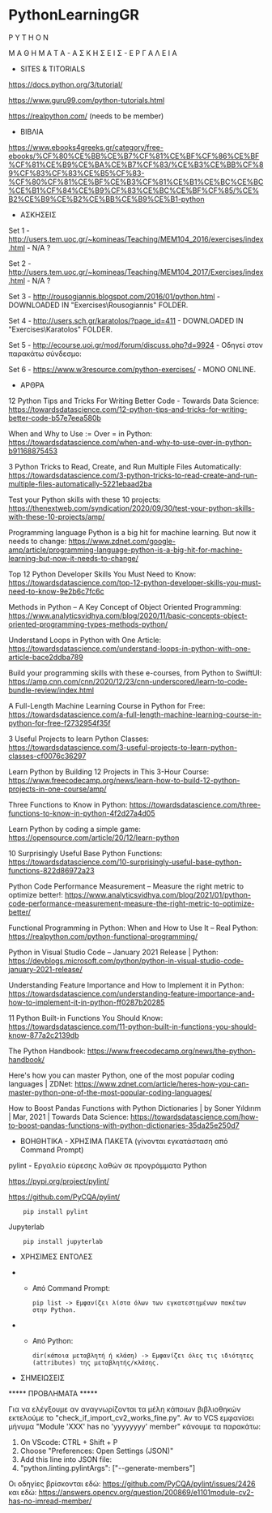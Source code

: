 # PythonLearningGR
P Y T H O N

Μ Α Θ Η Μ Α Τ Α   -   Α Σ Κ Η Σ Ε Ι Σ - Ε Ρ Γ Α Λ Ε Ι Α

* SITES & TITORIALS

https://docs.python.org/3/tutorial/

https://www.guru99.com/python-tutorials.html

https://realpython.com/ (needs to be member)


* ΒΙΒΛΙΑ

https://www.ebooks4greeks.gr/category/free-ebooks/%CF%80%CE%BB%CE%B7%CF%81%CE%BF%CF%86%CE%BF%CF%81%CE%B9%CE%BA%CE%B7%CF%83/%CE%B3%CE%BB%CF%89%CF%83%CF%83%CE%B5%CF%83-%CF%80%CF%81%CE%BF%CE%B3%CF%81%CE%B1%CE%BC%CE%BC%CE%B1%CF%84%CE%B9%CF%83%CE%BC%CE%BF%CF%85/%CE%B2%CE%B9%CE%B2%CE%BB%CE%B9%CE%B1-python


* ΑΣΚΗΣΕΙΣ

Set 1 - http://users.tem.uoc.gr/~komineas/Teaching/MEM104_2016/exercises/index.html - N/A ?

Set 2 - http://users.tem.uoc.gr/~komineas/Teaching/MEM104_2017/Exercises/index.html - N/A ?

Set 3 - http://rousogiannis.blogspot.com/2016/01/python.html - DOWNLOADED IN "Exercises\Rousogiannis" FOLDER.

Set 4 - http://users.sch.gr/karatolos/?page_id=411 - DOWNLOADED IN "Exercises\Karatolos" FOLDER.

Set 5 - http://ecourse.uoi.gr/mod/forum/discuss.php?d=9924 - Οδηγεί στον παρακάτω σύνδεσμο:

Set 6 - https://www.w3resource.com/python-exercises/ - ΜΟΝΟ ONLINE.


* ΑΡΘΡΑ

12 Python Tips and Tricks For Writing Better Code - Towards Data Science: https://towardsdatascience.com/12-python-tips-and-tricks-for-writing-better-code-b57e7eea580b

When and Why to Use := Over = in Python: https://towardsdatascience.com/when-and-why-to-use-over-in-python-b91168875453

3 Python Tricks to Read, Create, and Run Multiple Files Automatically: https://towardsdatascience.com/3-python-tricks-to-read-create-and-run-multiple-files-automatically-5221ebaad2ba

Test your Python skills with these 10 projects: https://thenextweb.com/syndication/2020/09/30/test-your-python-skills-with-these-10-projects/amp/

Programming language Python is a big hit for machine learning. But now it needs to change: https://www.zdnet.com/google-amp/article/programming-language-python-is-a-big-hit-for-machine-learning-but-now-it-needs-to-change/

Top 12 Python Developer Skills You Must Need to Know: https://towardsdatascience.com/top-12-python-developer-skills-you-must-need-to-know-9e2b6c7fc6c

Methods in Python – A Key Concept of Object Oriented Programming: https://www.analyticsvidhya.com/blog/2020/11/basic-concepts-object-oriented-programming-types-methods-python/

Understand Loops in Python with One Article: https://towardsdatascience.com/understand-loops-in-python-with-one-article-bace2ddba789

Build your programming skills with these e-courses, from Python to SwiftUI: https://amp.cnn.com/cnn/2020/12/23/cnn-underscored/learn-to-code-bundle-review/index.html

A Full-Length Machine Learning Course in Python for Free: https://towardsdatascience.com/a-full-length-machine-learning-course-in-python-for-free-f2732954f35f

3 Useful Projects to learn Python Classes: https://towardsdatascience.com/3-useful-projects-to-learn-python-classes-cf0076c36297

Learn Python by Building 12 Projects in This 3-Hour Course: https://www.freecodecamp.org/news/learn-how-to-build-12-python-projects-in-one-course/amp/

Three Functions to Know in Python: https://towardsdatascience.com/three-functions-to-know-in-python-4f2d27a4d05

Learn Python by coding a simple game: https://opensource.com/article/20/12/learn-python

10 Surprisingly Useful Base Python Functions: https://towardsdatascience.com/10-surprisingly-useful-base-python-functions-822d86972a23

Python Code Performance Measurement – Measure the right metric to optimize better!: https://www.analyticsvidhya.com/blog/2021/01/python-code-performance-measurement-measure-the-right-metric-to-optimize-better/

Functional Programming in Python: When and How to Use It – Real Python: https://realpython.com/python-functional-programming/

Python in Visual Studio Code – January 2021 Release | Python: https://devblogs.microsoft.com/python/python-in-visual-studio-code-january-2021-release/

Understanding Feature Importance and How to Implement it in Python: https://towardsdatascience.com/understanding-feature-importance-and-how-to-implement-it-in-python-ff0287b20285

11 Python Built-in Functions You Should Know: https://towardsdatascience.com/11-python-built-in-functions-you-should-know-877a2c2139db

The Python Handbook: https://www.freecodecamp.org/news/the-python-handbook/

Here's how you can master Python, one of the most popular coding languages | ZDNet: https://www.zdnet.com/article/heres-how-you-can-master-python-one-of-the-most-popular-coding-languages/

How to Boost Pandas Functions with Python Dictionaries | by Soner Yıldırım | Mar, 2021 | Towards Data Science: https://towardsdatascience.com/how-to-boost-pandas-functions-with-python-dictionaries-35da25e250d7



* ΒΟΗΘΗΤΙΚΑ - ΧΡΗΣΙΜΑ ΠΑΚΕΤΑ (γίνονται εγκατάσταση από Command Prompt)

pylint - Εργαλείο εύρεσης λαθών σε προγράμματα Python

https://pypi.org/project/pylint/

https://github.com/PyCQA/pylint/

        pip install pylint

Jupyterlab

        pip install jupyterlab


* ΧΡΗΣΙΜΕΣ ΕΝΤΟΛΕΣ

* * Από Command Prompt:

        pip list -> Εμφανίζει λίστα όλων των εγκατεστημένων πακέτων στην Python.

* * Από Python:

        dir(κάποια μεταβλητή ή κλάση) -> Εμφανίζει όλες τις ιδιότητες (attributes) της μεταβλητής/κλάσης.
        

* ΣΗΜΕΙΩΣΕΙΣ

***** ΠΡΟΒΛΗΜΑΤΑ *****

Για να ελέγξουμε αν αναγνωρίζονται τα μέλη κάποιων βιβλιοθηκών εκτελούμε το "check_if_import_cv2_works_fine.py".
Αν το VCS εμφανίσει μήνυμα "Module 'XXX' has no 'yyyyyyyy' member" κάνουμε τα παρακάτω:
1.    On VScode: CTRL + Shift + P
2.    Choose "Preferences: Open Settings (JSON)"
3.    Add this line into JSON file:
4.    "python.linting.pylintArgs": ["--generate-members"]

Οι οδηγίες βρίσκονται εδώ: https://github.com/PyCQA/pylint/issues/2426 και εδώ: https://answers.opencv.org/question/200869/e1101module-cv2-has-no-imread-member/
